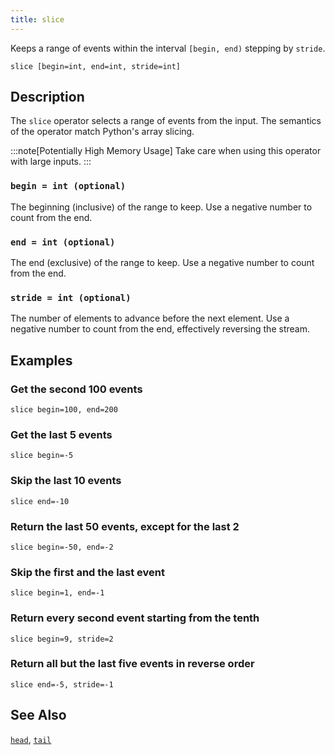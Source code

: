 ```yaml
---
title: slice
---
```


Keeps a range of events within the interval `[begin, end)` stepping by `stride`.

```tql
slice [begin=int, end=int, stride=int]
```

## Description

The `slice` operator selects a range of events from the input. The semantics of
the operator match Python's array slicing.

:::note[Potentially High Memory Usage]
Take care when using this operator with large inputs.
:::

### `begin = int (optional)`

The beginning (inclusive) of the range to keep. Use a negative number to count
from the end.

### `end = int (optional)`

The end (exclusive) of the range to keep. Use a negative number to count from
the end.

### `stride = int (optional)`

The number of elements to advance before the next element. Use a negative number
to count from the end, effectively reversing the stream.

## Examples

### Get the second 100 events

```tql
slice begin=100, end=200
```

### Get the last 5 events

```tql
slice begin=-5
```

### Skip the last 10 events

```tql
slice end=-10
```

### Return the last 50 events, except for the last 2

```tql
slice begin=-50, end=-2
```

### Skip the first and the last event

```tql
slice begin=1, end=-1
```

### Return every second event starting from the tenth

```tql
slice begin=9, stride=2
```

### Return all but the last five events in reverse order

```tql
slice end=-5, stride=-1
```

## See Also

[`head`](/reference/operators/head),
[`tail`](/reference/operators/tail)
